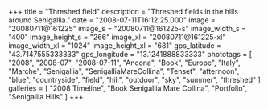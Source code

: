 +++
title = "Threshed field"
description = "Threshed fields in the hills around Senigallia."
date = "2008-07-11T16:12:25.000"
image = "20080711@161225"
image_s = "20080711@161225-s"
image_width_s = "400"
image_height_s = "266"
image_xl = "20080711@161225-xl"
image_width_xl = "1024"
image_height_xl = "681"
gps_latitude = "43.7147555333333"
gps_longitude = "13.1241888833333"
phototags = [ "2008", "2008-07", "2008-07-11", "Ancona", "Book", "Europe", "Italy", "Marche", "Senigallia", "SenigalliaMareCollina", "Tenset", "afternoon", "blue", "countryside", "field", "hill", "outdoor", "sky", "summer", "threshed" ]
galleries = [ "2008 Timeline", "Book Senigallia Mare Collina", "Portfolio", "Senigallia Hills" ]
+++
